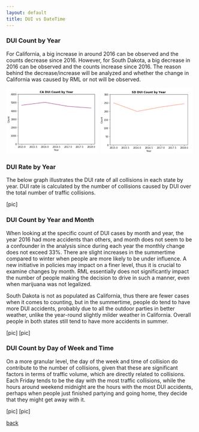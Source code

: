 ```yaml
---
layout: default
title: DUI vs DateTime
---
```

### DUI Count by Year
For California, a big increase in around 2016 can be observed and the counts decrease since 2016. However, for South Dakota, a big decrease in 2016 can be observed and the counts increase since 2016. The reason behind the decrease/increase will be analyzed and whether the change in California was caused by RML or not will be observed.

<img src="../assets/datetime_page/CA_year.png" width=49%)/>
<img src="../assets/datetime_page/SD_year.png" width=49%)/>

### DUI Rate by Year
The below graph illustrates the DUI rate of all collisions in each state by year. DUI rate is calculated by the number of collisions caused by DUI over the total number of traffic collisions.

[pic]

### DUI Count by Year and Month
When looking at the specific count of DUI cases by month and year, the year 2016 had more accidents than others, and month does not seem to be a confounder in the analysis since during each year the monthly change does not exceed 33%. There are slight increases in the summertime compared to winter when people are more likely to be under influence. A new initiative in policies may impact on a finer level, thus it is crucial to examine changes by month. RML essentially does not significantly impact the number of people making the decision to drive in such a manner, even when marijuana was not legalized.

South Dakota is not as populated as California, thus there are fewer cases when it comes to counting, but in the summertime, people do tend to have more DUI accidents, probably due to all the outdoor parties in better weather, unlike the year-round slightly milder weather in California. Overall people in both states still tend to have more accidents in summer.

[pic]
[pic]

### DUI Count by Day of Week and Time
On a more granular level, the day of the week and time of collision do contribute to the number of collisions, given that these are significant factors in terms of traffic volume, which are directly related to collisions. Each Friday tends to be the day with the most traffic collisions, while the hours around weekend midnight are the hours with the most DUI accidents, perhaps when people just finished partying and going home, they decide that they might get away with it.

[pic]
[pic]

[back](../index.html)
